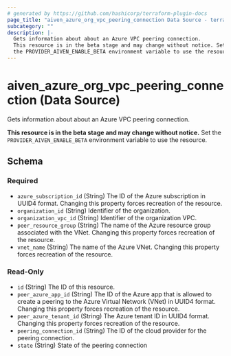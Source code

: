 ```yaml
---
# generated by https://github.com/hashicorp/terraform-plugin-docs
page_title: "aiven_azure_org_vpc_peering_connection Data Source - terraform-provider-aiven"
subcategory: ""
description: |-
  Gets information about about an Azure VPC peering connection.
  This resource is in the beta stage and may change without notice. Set
  the PROVIDER_AIVEN_ENABLE_BETA environment variable to use the resource.
---
```


# aiven_azure_org_vpc_peering_connection (Data Source)

Gets information about about an Azure VPC peering connection. 

**This resource is in the beta stage and may change without notice.** Set
the `PROVIDER_AIVEN_ENABLE_BETA` environment variable to use the resource.



<!-- schema generated by tfplugindocs -->
## Schema

### Required

- `azure_subscription_id` (String) The ID of the Azure subscription in UUID4 format. Changing this property forces recreation of the resource.
- `organization_id` (String) Identifier of the organization.
- `organization_vpc_id` (String) Identifier of the organization VPC.
- `peer_resource_group` (String) The name of the Azure resource group associated with the VNet. Changing this property forces recreation of the resource.
- `vnet_name` (String) The name of the Azure VNet. Changing this property forces recreation of the resource.

### Read-Only

- `id` (String) The ID of this resource.
- `peer_azure_app_id` (String) The ID of the Azure app that is allowed to create a peering to the Azure Virtual Network (VNet) in UUID4 format. Changing this property forces recreation of the resource.
- `peer_azure_tenant_id` (String) The Azure tenant ID in UUID4 format. Changing this property forces recreation of the resource.
- `peering_connection_id` (String) The ID of the cloud provider for the peering connection.
- `state` (String) State of the peering connection
